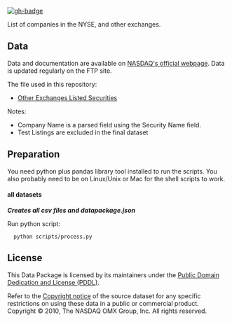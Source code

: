 <a className="gh-badge" href="https://datahub.io/core/nyse-other-listings"><img src="https://badgen.net/badge/icon/View%20on%20datahub.io/orange?icon=https://datahub.io/datahub-cube-badge-icon.svg&label&scale=1.25)" alt="gh-badge" /></a>

List of companies in the NYSE, and other exchanges.

## Data

Data and documentation are available on [NASDAQ's official webpage](http://www.nasdaqtrader.com/trader.aspx?id=symboldirdefs). Data is updated regularly on the FTP site.

The file used in this repository:
* [Other Exchanges Listed Securities](ftp://ftp.nasdaqtrader.com/symboldirectory/otherlisted.txt)

Notes:

* Company Name is a parsed field using the Security Name field.
* Test Listings are excluded in the final dataset

## Preparation

You need python plus pandas library tool installed to run the
scripts. You also probably need to be on Linux/Unix or Mac for the shell
scripts to work.


#### all datasets

***Creates all csv files and datapackage.json***

Run python script:

      python scripts/process.py


## License

This Data Package is licensed by its maintainers under the [Public Domain Dedication and License (PDDL)](http://opendatacommons.org/licenses/pddl/1.0/).

Refer to the [Copyright notice](http://www.nasdaqtrader.com/Trader.aspx?id=CopyDisclaimMain) of the source dataset for any specific restrictions on using these data in a public or commercial product. Copyright © 2010, The NASDAQ OMX Group, Inc. All rights reserved.

